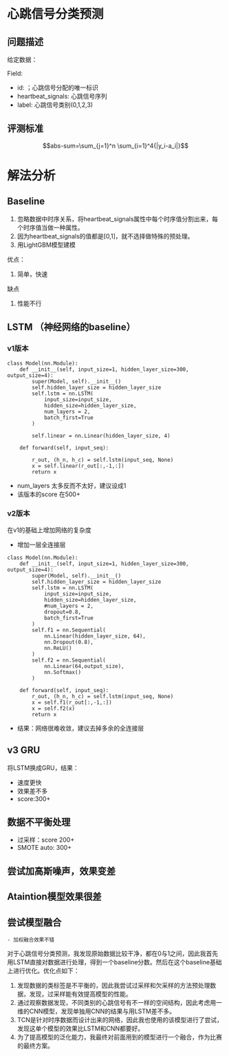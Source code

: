 
# 心跳信号分类预测

## 问题描述

给定数据：

Field: 
- id: ；心跳信号分配的唯一标识
- heartbeat_signals: 心跳信号序列
- label: 心跳信号类别(0,1,2,3) 

## 评测标准

$$abs-sum=\sum_{j=1}^n \sum_{i=1}^4{|y_i-a_i|}$$


# 解法分析

## Baseline

1. 忽略数据中时序关系，将heartbeat_signals属性中每个时序值分割出来，每个时序值当做一种属性。
2. 因为heartbeat_signals的值都是[0,1]，就不选择做特殊的预处理。
3. 用LightGBM模型建模

优点：

1. 简单，快速
   
缺点

1. 性能不行

## LSTM （神经网络的baseline）

### v1版本

```
class Model(nn.Module):
    def __init__(self, input_size=1, hidden_layer_size=300, output_size=4):
        super(Model, self).__init__()
        self.hidden_layer_size = hidden_layer_size
        self.lstm = nn.LSTM(
            input_size=input_size,
            hidden_size=hidden_layer_size,
            num_layers = 2,
            batch_first=True
        )  

        self.linear = nn.Linear(hidden_layer_size, 4)

    def forward(self, input_seq):

        r_out, (h_n, h_c) = self.lstm(input_seq, None)
        x = self.linear(r_out[:,-1,:])
        return x
```

- num_layers 太多反而不太好，建议设成1
- 该版本的score 在500+

### v2版本

在v1的基础上增加网络的复杂度

- 增加一层全连接层

```
class Model(nn.Module):
    def __init__(self, input_size=1, hidden_layer_size=300, output_size=4):
        super(Model, self).__init__()
        self.hidden_layer_size = hidden_layer_size
        self.lstm = nn.LSTM(
            input_size=input_size,
            hidden_size=hidden_layer_size,
            #num_layers = 2,
            dropout=0.8,
            batch_first=True
        )  
        self.f1 = nn.Sequential(
            nn.Linear(hidden_layer_size, 64),
            nn.Dropout(0.8),
            nn.ReLU()
        )
        self.f2 = nn.Sequential(
            nn.Linear(64,output_size),
            nn.Softmax()
        )
    
    def forward(self, input_seq):
        r_out, (h_n, h_c) = self.lstm(input_seq, None)
        x = self.f1(r_out[:,-1,:])
        x = self.f2(x)
        return x
```


- 结果：网络很难收敛，建议去掉多余的全连接层


## v3 GRU 

将LSTM换成GRU，结果：

- 速度更快
- 效果差不多
- score:300+

## 数据不平衡处理

- 过采样：score 200+
- SMOTE auto: 300+

## 尝试加高斯噪声，效果变差

## Ataintion模型效果很差

## 尝试模型融合
    - 加权融合效果不错


对于心跳信号分类预测，我发现原始数据比较干净，都在0与1之间，因此我首先用LSTM直接对数据进行处理，得到一个baseline分数。然后在这个baseline基础上进行优化。优化点如下：
1. 发现数据的类标签是不平衡的，因此我尝试过采样和欠采样的方法预处理数据，发现，过采样能有效提高模型的性能。
2. 通过观察数据发现，不同类别的心跳信号有不一样的空间结构，因此考虑用一维的CNN模型，发现单独用CNN的结果与用LSTM差不多。
3. TCN是针对时序数据而设计出来的网络，因此我也使用的该模型进行了尝试，发现这单个模型的效果比LSTM和CNN都要好。
4. 为了提高模型的泛化能力，我最终对前面用到的模型进行一个融合，作为比赛的最终方案。